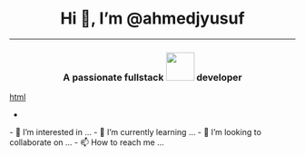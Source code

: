 <h1 align="center">Hi 👋, I’m @ahmedjyusuf</h1>
<hr>
<h3 align="center">A passionate fullstack <span><img src="https://w7.pngwing.com/pngs/385/735/png-transparent-bracket-symbol-parenthesis-computer-icons-bracket-miscellaneous-angle-monochrome.png" width="50px"></span> developer</h2>
<a href='#'>html</a>
<ul>
  <li></li>
</ul>
- 👀 I’m interested in ...
- 🌱 I’m currently learning ...
- 💞️ I’m looking to collaborate on ...
- 📫 How to reach me ...

<!---
ahmedjyusuf/ahmedjyusuf is a ✨ special ✨ repository because its `README.md` (this file) appears on your GitHub profile.
You can click the Preview link to take a look at your changes.
--->
